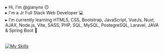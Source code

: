 ▸ Hi, I'm @gianynx 🙃 </br >
▸ I'm a Jr Full Stack Web Developer 💻 </br >
▸ I’m currently learning HTML5, CSS, Bootstrap, JavaScript, VueJs, Nuxt, AJAX, Node.js, Vite, SASS, PHP, SQL, MySQL, PostegreSQL, Laravel, JAVA & Spring Boot   🔎 </br >
</br >
</br >
[![My Skills](https://skillicons.dev/icons?i=html,css,bootstrap,js,vue,php,mysql,laravel,sass,java,nodejs,figma,java,spring,postegres,nuxtjs&perline=4)](https://skillicons.dev)


<!--
**gianynx/gianynx** is a ✨ _special_ ✨ repository because its `README.md` (this file) appears on your GitHub profile.

Here are some ideas to get you started:

- 🔭 I’m currently working on ...
- 🌱 I’m currently learning ...
- 👯 I’m looking to collaborate on ...
- 🤔 I’m looking for help with ...
- 💬 Ask me about ...
- 📫 How to reach me: ...
- 😄 Pronouns: ...
- ⚡ Fun fact: ...
-->
